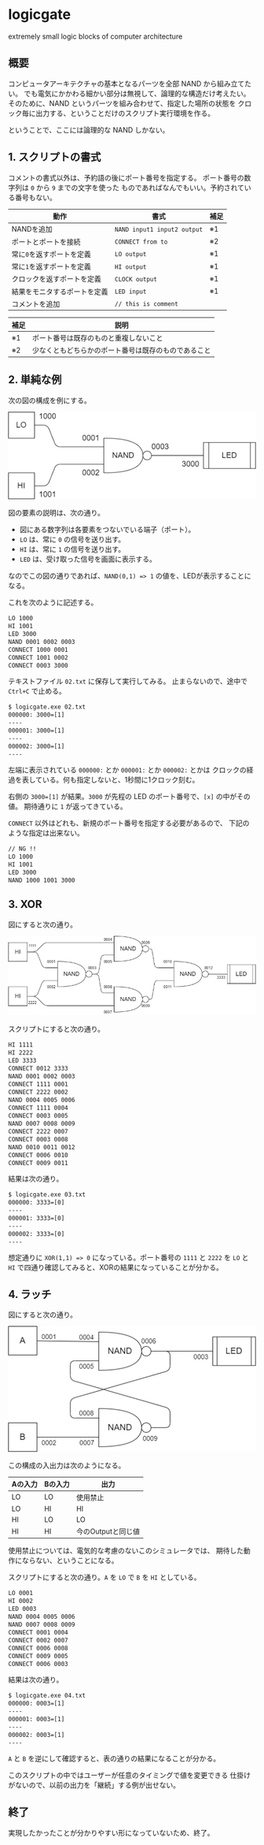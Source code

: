 # logicgate

extremely small logic blocks of computer architecture

## 概要

コンピュータアーキテクチャの基本となるパーツを全部 NAND から組み立てたい。
でも電気にかかわる細かい部分は無視して、論理的な構造だけ考えたい。
そのために、NAND というパーツを組み合わせて、指定した場所の状態を
クロック毎に出力する、ということだけのスクリプト実行環境を作る。

ということで、ここには論理的な NAND しかない。


## 1. スクリプトの書式

コメントの書式以外は、予約語の後にポート番号を指定する。
ポート番号の数字列は `0` から `9` までの文字を使った
ものであればなんでもいい。予約されている番号もない。

| 動作 | 書式 | 補足 |
| ---- | ---- | ---- |
| NANDを追加 | `NAND input1 input2 output` | ※1 |
| ポートとポートを接続 | `CONNECT from to` | ※2 |
| 常に`0`を返すポートを定義 | `LO output` | ※1 |
| 常に`1`を返すポートを定義 | `HI output` | ※1 |
| クロックを返すポートを定義 | `CLOCK output` | ※1 |
| 結果をモニタするポートを定義 | `LED input` | ※1 |
| コメントを追加 | `// this is comment` |  |

| 補足 | 説明 |
| ---- | ---- |
| ※1 | ポート番号は既存のものと重複しないこと |
| ※2 | 少なくともどちらかのポート番号は既存のものであること |


## 2. 単純な例

次の図の構成を例にする。

![](https://raw.githubusercontent.com/inazak/computation/master/logicgate/v02/logicgate/_misc/01-01.png)

図の要素の説明は、次の通り。

- 図にある数字列は各要素をつないでいる端子（ポート）。
- `LO` は、常に `0` の信号を送り出す。
- `HI` は、常に `1` の信号を送り出す。
- `LED` は、受け取った信号を画面に表示する。

なのでこの図の通りであれば、`NAND(0,1) => 1` の値を、LEDが表示することになる。

これを次のように記述する。

```
LO 1000
HI 1001
LED 3000
NAND 0001 0002 0003
CONNECT 1000 0001
CONNECT 1001 0002
CONNECT 0003 3000
```

テキストファイル `02.txt` に保存して実行してみる。
止まらないので、途中で `Ctrl+C` で止める。

```
$ logicgate.exe 02.txt
000000: 3000=[1]
----
000001: 3000=[1]
----
000002: 3000=[1]
----
```

左端に表示されている `000000:` とか `000001:` とか `000002:` とかは
クロックの経過を表している。何も指定しないと、1秒間に1クロック刻む。

右側の `3000=[1]` が結果。`3000` が先程の LED のポート番号で、`[x]` の中がその値。
期待通りに `1` が返ってきている。

`CONNECT` 以外はどれも、新規のポート番号を指定する必要があるので、
下記のような指定は出来ない。

```
// NG !!
LO 1000
HI 1001
LED 3000
NAND 1000 1001 3000
```


## 3. XOR

図にすると次の通り。

![](https://raw.githubusercontent.com/inazak/computation/master/logicgate/v02/logicgate/_misc/02-01.png)

スクリプトにすると次の通り。

```
HI 1111
HI 2222
LED 3333
CONNECT 0012 3333
NAND 0001 0002 0003
CONNECT 1111 0001
CONNECT 2222 0002
NAND 0004 0005 0006
CONNECT 1111 0004
CONNECT 0003 0005
NAND 0007 0008 0009
CONNECT 2222 0007
CONNECT 0003 0008
NAND 0010 0011 0012
CONNECT 0006 0010
CONNECT 0009 0011
```

結果は次の通り。

```
$ logicgate.exe 03.txt
000000: 3333=[0]
----
000001: 3333=[0]
----
000002: 3333=[0]
----
```

想定通りに `XOR(1,1) => 0` になっている。ポート番号の `1111` と `2222` を
`LO` と `HI` で四通り確認してみると、XORの結果になっていることが分かる。



## 4. ラッチ

図にすると次の通り。

![](https://raw.githubusercontent.com/inazak/computation/master/logicgate/v02/logicgate/_misc/04-01.png)

この構成の入出力は次のようになる。

| Aの入力 | Bの入力 | 出力 |
| ---- | ---- | ---- |
| LO | LO | 使用禁止 |
| LO | HI | HI |
| HI | LO | LO |
| HI | HI | 今のOutputと同じ値 |

使用禁止については、電気的な考慮のないこのシミュレータでは、
期待した動作にならない、ということになる。

スクリプトにすると次の通り。`A` を `LO` で `B` を `HI` としている。

```
LO 0001
HI 0002
LED 0003
NAND 0004 0005 0006
NAND 0007 0008 0009
CONNECT 0001 0004
CONNECT 0002 0007
CONNECT 0006 0008
CONNECT 0009 0005
CONNECT 0006 0003
```

結果は次の通り。

```
$ logicgate.exe 04.txt
000000: 0003=[1]
----
000001: 0003=[1]
----
000002: 0003=[1]
----
```

`A` と `B` を逆にして確認すると、表の通りの結果になることが分かる。

このスクリプトの中ではユーザーが任意のタイミングで値を変更できる
仕掛けがないので、以前の出力を「継続」する例が出せない。


## 終了

実現したかったことが分かりやすい形になっていないため、終了。


